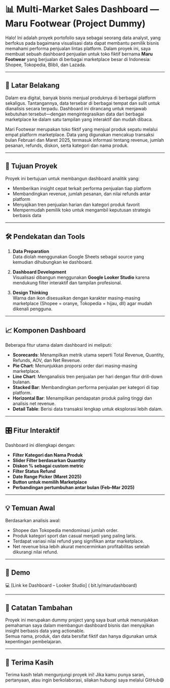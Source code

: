 # 📊 Multi-Market Sales Dashboard — Maru Footwear (Project Dummy)

Halo! Ini adalah proyek portofolio saya sebagai seorang data analyst, yang berfokus pada bagaimana visualisasi data dapat membantu pemilik bisnis memahami performa penjualan lintas platform. Dalam proyek ini, saya membuat sebuah dashboard penjualan untuk toko fiktif bernama **Maru Footwear** yang berjualan di berbagai marketplace besar di Indonesia: Shopee, Tokopedia, Blibli, dan Lazada.

---

## 🧠 Latar Belakang

Dalam era digital, banyak bisnis menjual produknya di berbagai platform sekaligus. Tantangannya, data tersebar di berbagai tempat dan sulit untuk dianalisis secara terpadu. Dashboard ini dirancang untuk menjawab kebutuhan tersebut—dengan mengintegrasikan data dari berbagai marketplace ke dalam satu tampilan yang interaktif dan mudah dibaca.

Mari Footwear merupakan toko fiktif yang menjual produk sepatu melalui empat platform marketplace. Data yang digunakan mencakup transaksi bulan Februari dan Maret 2025, termasuk informasi tentang revenue, jumlah pesanan, refunds, diskon, serta kategori dan nama produk.

---

## 🎯 Tujuan Proyek

Proyek ini bertujuan untuk membangun dashboard analitik yang:
- Memberikan insight cepat terkait performa penjualan tiap platform
- Membandingkan revenue, jumlah pesanan, dan nilai refunds antar platform
- Menyajikan tren penjualan harian dan kategori produk favorit
- Mempermudah pemilik toko untuk mengambil keputusan strategis berbasis data

---

## 🛠️ Pendekatan dan Tools

1. **Data Preparation**  
   Data diolah menggunakan Google Sheets sebagai source yang kemudian dihubungkan ke dashboard.

2. **Dashboard Development**  
   Visualisasi dibangun menggunakan **Google Looker Studio** karena mendukung filter interaktif dan tampilan profesional.

3. **Design Thinking**  
   Warna dan ikon disesuaikan dengan karakter masing-masing marketplace (Shopee = oranye, Tokopedia = hijau, dll) agar mudah dikenali pengguna.

---

## 📈 Komponen Dashboard

Beberapa fitur utama dalam dashboard ini meliputi:

- **Scorecards**: Menampilkan metrik utama seperti Total Revenue, Quantity, Refunds, AOV, dan Net Revenue.
- **Pie Chart**: Menunjukkan proporsi order dari masing-masing marketplace.
- **Line Chart**: Menganalisis tren penjualan per hari dengan fitur drill-down bulanan.
- **Stacked Bar**: Membandingkan performa penjualan per kategori di tiap platform.
- **Horizontal Bar**: Menampilkan pendapatan produk paling tinggi dan analisis net revenue.
- **Detail Table**: Berisi data transaksi lengkap untuk eksplorasi lebih dalam.

---

## 🎛 Fitur Interaktif

Dashboard ini dilengkapi dengan:
- **Filter Kategori dan Nama Produk**
- **Slider Filter berdasarkan Quantity**
- **Diskon % sebagai custom metric**
- **Filter Status Refund**
- **Date Range Picker (Maret 2025)**
- **Button untuk memilih Marketplace**
- **Perbandingan pertumbuhan antar bulan (Feb–Mar 2025)**

---

## 💡 Temuan Awal

Berdasarkan analisis awal:
- Shopee dan Tokopedia mendominasi jumlah order.
- Produk kategori sport dan casual menjadi yang paling laris.
- Terdapat variasi nilai refund yang signifikan antar marketplace.
- Net revenue bisa lebih akurat mencerminkan profitabilitas setelah dikurangi nilai refund.

---

## 📎 Demo
💻 [Link ke Dashboard – Looker Studio] (
bit.ly/marudashboard)

---

## 📌 Catatan Tambahan

Proyek ini merupakan dummy project yang saya buat untuk menunjukkan pemahaman saya dalam membangun dashboard bisnis dan menyajikan insight berbasis data yang actionable.  
Semua nama, produk, dan data bersifat fiktif dan hanya digunakan untuk kepentingan pembelajaran.

---

## 🙏 Terima Kasih

Terima kasih telah mengunjungi proyek ini! Jika kamu punya saran, pertanyaan, atau ingin berkolaborasi, silakan hubungi saya melalui GitHub😄
